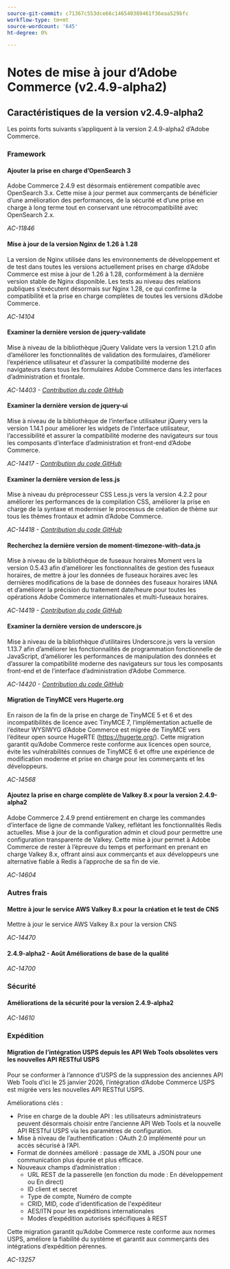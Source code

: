 ```yaml
---
source-git-commit: c71367c553dce66c146540389461f36eaa529bfc
workflow-type: tm+mt
source-wordcount: '645'
ht-degree: 0%

---
```

# Notes de mise à jour d’Adobe Commerce (v2.4.9-alpha2)

## Caractéristiques de la version v2.4.9-alpha2

Les points forts suivants s’appliquent à la version 2.4.9-alpha2 d’Adobe Commerce.

### Framework

#### Ajouter la prise en charge d’OpenSearch 3

Adobe Commerce 2.4.9 est désormais entièrement compatible avec OpenSearch 3.x. Cette mise à jour permet aux commerçants de bénéficier d’une amélioration des performances, de la sécurité et d’une prise en charge à long terme tout en conservant une rétrocompatibilité avec OpenSearch 2.x.

_AC-11846_

#### Mise à jour de la version Nginx de 1.26 à 1.28

La version de Nginx utilisée dans les environnements de développement et de test dans toutes les versions actuellement prises en charge d’Adobe Commerce est mise à jour de 1.26 à 1.28, conformément à la dernière version stable de Nginx disponible.
Les tests au niveau des relations publiques s’exécutent désormais sur Nginx 1.28, ce qui confirme la compatibilité et la prise en charge complètes de toutes les versions d’Adobe Commerce.

_AC-14104_

#### Examiner la dernière version de jquery-validate

Mise à niveau de la bibliothèque jQuery Validate vers la version 1.21.0 afin d’améliorer les fonctionnalités de validation des formulaires, d’améliorer l’expérience utilisateur et d’assurer la compatibilité moderne des navigateurs dans tous les formulaires Adobe Commerce dans les interfaces d’administration et frontale.

_AC-14403 - [Contribution du code GitHub](https://github.com/magento/magento2/commit/98b2848a)_

#### Examiner la dernière version de jquery-ui

Mise à niveau de la bibliothèque de l’interface utilisateur jQuery vers la version 1.14.1 pour améliorer les widgets de l’interface utilisateur, l’accessibilité et assurer la compatibilité moderne des navigateurs sur tous les composants d’interface d’administration et front-end d’Adobe Commerce.

_AC-14417 - [Contribution du code GitHub](https://github.com/magento/magento2/commit/77c589a6)_

#### Examiner la dernière version de less.js

Mise à niveau du préprocesseur CSS Less.js vers la version 4.2.2 pour améliorer les performances de la compilation CSS, améliorer la prise en charge de la syntaxe et moderniser le processus de création de thème sur tous les thèmes frontaux et admin d’Adobe Commerce.

_AC-14418 - [Contribution du code GitHub](https://github.com/magento/magento2/commit/98b2848a)_

#### Recherchez la dernière version de moment-timezone-with-data.js

Mise à niveau de la bibliothèque de fuseaux horaires Moment vers la version 0.5.43 afin d’améliorer les fonctionnalités de gestion des fuseaux horaires, de mettre à jour les données de fuseaux horaires avec les dernières modifications de la base de données des fuseaux horaires IANA et d’améliorer la précision du traitement date/heure pour toutes les opérations Adobe Commerce internationales et multi-fuseaux horaires.

_AC-14419 - [Contribution du code GitHub](https://github.com/magento/magento2/commit/98b2848a)_

#### Examiner la dernière version de underscore.js

Mise à niveau de la bibliothèque d’utilitaires Underscore.js vers la version 1.13.7 afin d’améliorer les fonctionnalités de programmation fonctionnelle de JavaScript, d’améliorer les performances de manipulation des données et d’assurer la compatibilité moderne des navigateurs sur tous les composants front-end et de l’interface d’administration d’Adobe Commerce.

_AC-14420 - [Contribution du code GitHub](https://github.com/magento/magento2/commit/98b2848a)_

#### Migration de TinyMCE vers Hugerte.org

En raison de la fin de la prise en charge de TinyMCE 5 et 6 et des incompatibilités de licence avec TinyMCE 7, l’implémentation actuelle de l’éditeur WYSIWYG d’Adobe Commerce est migrée de TinyMCE vers l’éditeur open source HugeRTE (https://hugerte.org/).
Cette migration garantit qu’Adobe Commerce reste conforme aux licences open source, évite les vulnérabilités connues de TinyMCE 6 et offre une expérience de modification moderne et prise en charge pour les commerçants et les développeurs.

_AC-14568_

#### Ajoutez la prise en charge complète de Valkey 8.x pour la version 2.4.9-alpha2

Adobe Commerce 2.4.9 prend entièrement en charge les commandes d’interface de ligne de commande Valkey, reflétant les fonctionnalités Redis actuelles. Mise à jour de la configuration admin et cloud pour permettre une configuration transparente de Valkey.
Cette mise à jour permet à Adobe Commerce de rester à l’épreuve du temps et performant en prenant en charge Valkey 8.x, offrant ainsi aux commerçants et aux développeurs une alternative fiable à Redis à l’approche de sa fin de vie.

_AC-14604_

### Autres frais

#### Mettre à jour le service AWS Valkey 8.x pour la création et le test de CNS

Mettre à jour le service AWS Valkey 8.x pour la version CNS

_AC-14470_

#### 2.4.9-alpha2 - Août Améliorations de base de la qualité

_AC-14700_

### Sécurité

#### Améliorations de la sécurité pour la version 2.4.9-alpha2

_AC-14610_

### Expédition

#### Migration de l’intégration USPS depuis les API Web Tools obsolètes vers les nouvelles API RESTful USPS

Pour se conformer à l’annonce d’USPS de la suppression des anciennes API Web Tools d’ici le 25 janvier 2026, l’intégration d’Adobe Commerce USPS est migrée vers les nouvelles API RESTful USPS.

Améliorations clés :

* Prise en charge de la double API : les utilisateurs administrateurs peuvent désormais choisir entre l’ancienne API Web Tools et la nouvelle API RESTful USPS via les paramètres de configuration.
* Mise à niveau de l’authentification : OAuth 2.0 implémenté pour un accès sécurisé à l’API.
* Format de données amélioré : passage de XML à JSON pour une communication plus épurée et plus efficace.
* Nouveaux champs d’administration :
   * URL REST de la passerelle (en fonction du mode : En développement ou En direct)
   * ID client et secret
   * Type de compte, Numéro de compte
   * CRID, MID, code d&#39;identification de l&#39;expéditeur
   * AES/ITN pour les expéditions internationales
   * Modes d’expédition autorisés spécifiques à REST

Cette migration garantit qu’Adobe Commerce reste conforme aux normes USPS, améliore la fiabilité du système et garantit aux commerçants des intégrations d’expédition pérennes.

_AC-13257_
